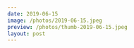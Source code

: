 ```yaml
---
date: 2019-06-15
image: /photos/2019-06-15.jpeg
preview: /photos/thumb-2019-06-15.jpeg
layout: post
---
```



